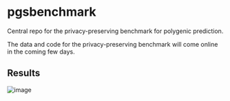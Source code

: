 # pgsbenchmark
Central repo for the privacy-preserving benchmark for polygenic prediction.

The data and code for the privacy-preserving benchmark will come online in the coming few days.

## Results

![image](https://user-images.githubusercontent.com/6292714/195577590-a8b9e900-bcd8-41ae-a7d6-edc42322cb35.png)



